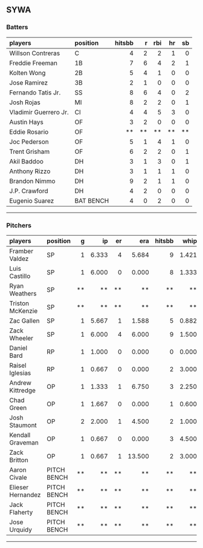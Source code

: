 ## SYWA

### Batters

 
|players               |position  | hitsbb|  r| rbi| hr| sb| 
|:---------------------|:---------|------:|--:|---:|--:|--:| 
|Willson Contreras     |C         |      4|  2|   2|  1|  0| 
|Freddie Freeman       |1B        |      7|  6|   4|  2|  1| 
|Kolten Wong           |2B        |      5|  4|   1|  0|  0| 
|Jose Ramirez          |3B        |      2|  1|   0|  0|  0| 
|Fernando Tatis Jr.    |SS        |      8|  6|   4|  0|  2| 
|Josh Rojas            |MI        |      8|  2|   2|  0|  1| 
|Vladimir Guerrero Jr. |CI        |      4|  4|   5|  3|  0| 
|Austin Hays           |OF        |      3|  2|   0|  0|  0| 
|Eddie Rosario         |OF        |     **| **|  **| **| **| 
|Joc Pederson          |OF        |      5|  1|   4|  1|  0| 
|Trent Grisham         |OF        |      6|  2|   2|  0|  1| 
|Akil Baddoo           |DH        |      3|  1|   3|  0|  1| 
|Anthony Rizzo         |DH        |      3|  1|   1|  1|  0| 
|Brandon Nimmo         |DH        |      9|  2|   1|  1|  0| 
|J.P. Crawford         |DH        |      4|  2|   0|  0|  0| 
|Eugenio Suarez        |BAT BENCH |      4|  0|   2|  0|  0| 


* * *

### Pitchers

 
|players           |position    |  g|    ip| er|    era| hitsbb|  whip| so|  w| sv| 
|:-----------------|:-----------|--:|-----:|--:|------:|------:|-----:|--:|--:|--:| 
|Framber Valdez    |SP          |  1| 6.333|  4|  5.684|      9| 1.421|  4|  0|  0| 
|Luis Castillo     |SP          |  1| 6.000|  0|  0.000|      8| 1.333|  8|  0|  0| 
|Ryan Weathers     |SP          | **|    **| **|     **|     **|    **| **| **| **| 
|Triston McKenzie  |SP          | **|    **| **|     **|     **|    **| **| **| **| 
|Zac Gallen        |SP          |  1| 5.667|  1|  1.588|      5| 0.882|  7|  0|  0| 
|Zack Wheeler      |SP          |  1| 6.000|  4|  6.000|      9| 1.500|  7|  1|  0| 
|Daniel Bard       |RP          |  1| 1.000|  0|  0.000|      0| 0.000|  0|  0|  0| 
|Raisel Iglesias   |RP          |  1| 0.667|  0|  0.000|      2| 3.000|  2|  0|  0| 
|Andrew Kittredge  |OP          |  1| 1.333|  1|  6.750|      3| 2.250|  0|  0|  0| 
|Chad Green        |OP          |  1| 1.667|  0|  0.000|      1| 0.600|  3|  0|  0| 
|Josh Staumont     |OP          |  2| 2.000|  1|  4.500|      2| 1.000|  2|  1|  0| 
|Kendall Graveman  |OP          |  1| 0.667|  0|  0.000|      3| 4.500|  2|  0|  0| 
|Zack Britton      |OP          |  1| 0.667|  1| 13.500|      2| 3.000|  2|  0|  0| 
|Aaron Civale      |PITCH BENCH | **|    **| **|     **|     **|    **| **| **| **| 
|Elieser Hernandez |PITCH BENCH | **|    **| **|     **|     **|    **| **| **| **| 
|Jack Flaherty     |PITCH BENCH | **|    **| **|     **|     **|    **| **| **| **| 
|Jose Urquidy      |PITCH BENCH | **|    **| **|     **|     **|    **| **| **| **| 


* * *


